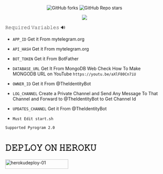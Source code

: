 <p align="center" > <img alt="GitHub forks" src="https://img.shields.io/github/forks/Tellybots/Uploader-Bot?label=%F0%9F%8D%B4Forks&logoColor=blue&style=social">
<img alt="GitHub Repo stars" src="https://img.shields.io/github/stars/TellyBots/Uploader-Bot?label=%E2%AD%90%EF%B8%8FStars&logoColor=blue&style=social"> </p>


<p align="center"><a href="https://github.com/TellyBots/Uploader-Bot"><img src="https://github-readme-stats.vercel.app/api/pin?username=TellyBots&show_icons=true&theme=dracula&hide_border=true&repo=Uploader-Bot"></a></p>



  
𝚁𝚎𝚚𝚞𝚒𝚛𝚎𝚍 𝚅𝚊𝚛𝚒𝚊𝚋𝚕𝚎𝚜 🔊

* `APP_ID` Get it From mytelegram.org

* `API_HASH` Get it From mytelegram.org

* `BOT_TOKEN` Get it From BotFather

* `DATABASE_URL` Get It From MongoDB Web
Check How To Make MONGODB URL on YouTube `https://youtu.be/aXlF80Cn7iU`

* `OWNER_ID` Get it From @TheIdentityBot

* `LOG_CHANNEL` Create a Private Channel and Send Any Message To That Channel and Forward to @TheIdentityBot to Get Channel Id

* `UPDATES_CHANNEL` Get it From @TheIdentityBot

* `Must Edit start.sh`

`Supported Pyrogram 2.0`

<h1 align="left">
  <b> 𝙳𝙴𝙿𝙻𝙾𝚈 𝙾𝙽 𝙷𝙴𝚁𝙾𝙺𝚄 </b>
</h1>



<p align="left"><a href="https://www.heroku.com/deploy?template=https://github.com/Tellybots/Uploader-Bot">
    <img src="https://img.shields.io/badge/Deploy%20To Heroku-purple?style=for-the-badge&logo=Heroku" alt="herokudeploy-01" border="0" height="30" width="200"></a>
</p>



